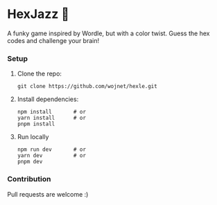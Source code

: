 # HexJazz 🎨

A funky game inspired by Wordle, but with a color twist. Guess the hex codes and challenge your brain!

### Setup

1. Clone the repo:

    `git clone https://github.com/wojnet/hexle.git`

2. Install dependencies:

    ```
    npm install       # or
    yarn install      # or
    pnpm install
    ```

3. Run locally

    ```
    npm run dev       # or
    yarn dev          # or
    pnpm dev
    ```

### Contribution

Pull requests are welcome :)
